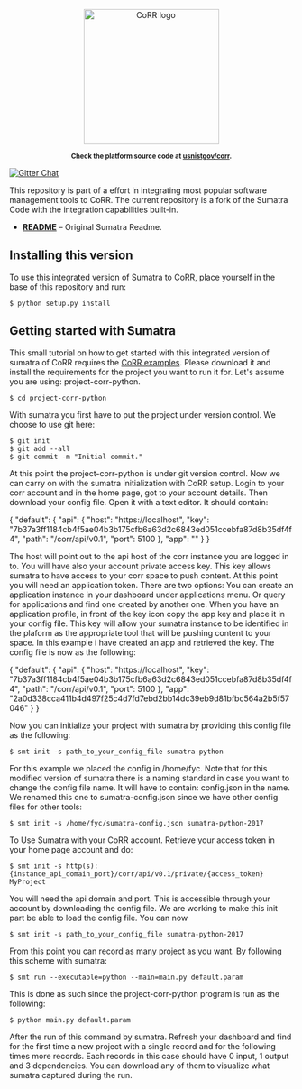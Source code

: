 <p align="center">
    <img src="https://rawgit.com/usnistgov/corr/master/corr-view/frontend/images/logo.svg"
         height="240"
         alt="CoRR logo"
         class="inline">
</p>

<p align="center"><sup><strong>
Check the platform source code at <a href="https://github.com/usnistgov/corr">usnistgov/corr</a>.
</strong></sup></p>

[![Gitter Chat](https://img.shields.io/gitter/room/gitterHQ/gitter.svg)](https://gitter.im/usnistgov/corr)


This repository is part of a effort in integrating most popular software management tools to CoRR.
The current repository is a fork of the Sumatra Code with the integration capabilities built-in.
* **[README](ABOUT)** – Original Sumatra Readme.

## Installing this version

To use this integrated version of Sumatra to CoRR, place yourself in the base of this repository and run:

    $ python setup.py install

## Getting started with Sumatra

This small tutorial on how to get started with this integrated version of sumatra of CoRR requires the
[CoRR examples](https://github.com/usnistgov/corr-examples). Please download it and install the requirements
for the project you want to run it for. Let's assume you are using: project-corr-python.

	$ cd project-corr-python

With sumatra you first have to put the project under version control. We choose to use git here:

    $ git init
    $ git add --all
    $ git commit -m "Initial commit."

At this point the project-corr-python is under git version control. Now we can carry on with the sumatra
initialization with CoRR setup. Login to your corr account and in the home page, got to your account details.
Then download your config file. Open it with a text editor. It should contain:

{
    "default": {
        "api": {
            "host": "https://localhost",
            "key": "7b37a3ff1184cb4f5ae04b3b175cfb6a63d2c6843ed051ccebfa87d8b35df4f4",
            "path": "/corr/api/v0.1",
            "port": 5100
        },
        "app": ""
    }
}

The host will point out to the api host of the corr instance you are logged in to. You will have also your
account private access key. This key allows sumatra to have access to your corr space to push content.
At this point you will need an application token. There are two options: You can create an application instance
in your dashboard under applications menu. Or query for applications and find one created by another one.
When you have an application profile, in front of the key icon copy the app key and place it in your config
file. This key will allow your sumatra instance to be identified in the plaform as the appropriate tool that will
be pushing content to your space. In this example i have created an app and retrieved the key. The config file is 
now as the following:

{
    "default": {
        "api": {
            "host": "https://localhost",
            "key": "7b37a3ff1184cb4f5ae04b3b175cfb6a63d2c6843ed051ccebfa87d8b35df4f4",
            "path": "/corr/api/v0.1",
            "port": 5100
        },
        "app": "2a0d338cca411b4d497f25c4d7fd7ebd2bb14dc39eb9d81bfbc564a2b5f57046"
    }
}

Now you can initialize your project with sumatra by providing this config file as the following:

	$ smt init -s path_to_your_config_file sumatra-python

For this example we placed the config in /home/fyc. Note that for this modified version of sumatra there is a 
naming standard in case you want to change the config file name. It will have to contain: config.json in the name.
We renamed this one to sumatra-config.json since we have other config files for other tools:

	$ smt init -s /home/fyc/sumatra-config.json sumatra-python-2017

To Use Sumatra with your CoRR account. Retrieve your access token in your home page account and do:

    $ smt init -s http(s):{instance_api_domain_port}/corr/api/v0.1/private/{access_token} MyProject
    
You will need the api domain and port. This is accessible through your account by downloading the 
config file. We are working to make this init part be able to load the config file. You can now 


    $ smt init -s path_to_your_config_file sumatra-python-2017

From this point you can record as many project as you want. By following this scheme with sumatra:

	$ smt run --executable=python --main=main.py default.param

This is done as such since the project-corr-python program is run as the following:

	$ python main.py default.param

After the run of this command by sumatra. Refresh your dashboard and find for the first time a new project
with a single record and for the following times more records. Each records in this case should have 0 input,
1 output and 3 dependencies. You can download any of them to visualize what sumatra captured during the run.
